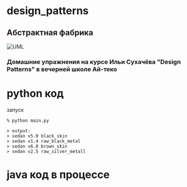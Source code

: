 
# design_patterns
## Абстрактная фабрика
![UML](https://i.imgur.com/c0i6XSd.png)
### Домашние упражнения на курсе Ильи Сухачёва "Design Patterns" в вечерней школе Ай-теко



# python код
запуск 
```
% python main.py

> output:
> sedan v5.0 black_skin
> sedan v1.4 raw_black_metal
> sedan v6.0 brown_skin
> sedan v2.5 raw_silver_metall
```

# java код в процессе


